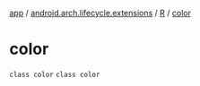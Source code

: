 [app](../../../index.md) / [android.arch.lifecycle.extensions](../../index.md) / [R](../index.md) / [color](./index.md)

# color

`class color`
`class color`